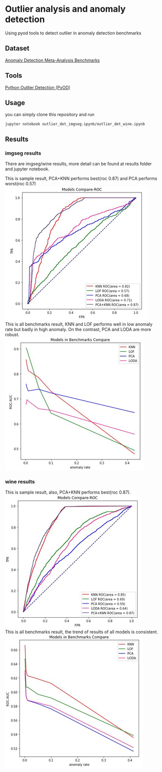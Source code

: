 # Outlier analysis and anomaly detection

Using pyod tools to detect outlier in anomaly detection benchmarks

## Dataset  

[Anomaly Detection Meta-Analysis Benchmarks](https://ir.library.oregonstate.edu/concern/datasets/47429f155?locale=en)


## Tools

[Python Outlier Detection (PyOD)](https://github.com/yzhao062/pyod)

## Usage

you can simply clone this repository and run
```
jupyter notebook outlier_det_imgseg.ipynb/outlier_det_wine.ipynb
```

## Results

### imgseg results

There are imgseg/wine results, more detail can be found at results folder and jupyter notebook.

This is sample result, PCA+KNN performs best(roc 0.87) and PCA performs worst(roc 0.57)  
![sample_result](https://github.com/Bruce-yi/Anomaly-Detection/blob/master/results/imgseg/sample_benchmarks.JPG)  
This is all benchmarks result, KNN and LOF performs well in low anomaly rate but badly in high anomaly. On the contrast, PCA and LODA are more robust.  
![all_result](https://github.com/Bruce-yi/Anomaly-Detection/blob/master/results/imgseg/all_benchmarks.JPG)  

### wine results

This is sample result, also, PCA+KNN performs best(roc 0.87).  
![sample_result](https://github.com/Bruce-yi/Anomaly-Detection/blob/master/results/wine/sample_benchmarks.JPG)  
This is all benchmarks result, the trend of results of all models is consistent.  
![all_result](https://github.com/Bruce-yi/Anomaly-Detection/blob/master/results/wine/all_benchmarks.JPG)  


